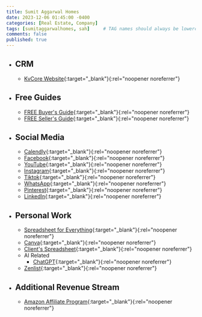 ```yaml
---
title: Sumit Aggarwal Homes
date: 2023-12-06 01:45:00 -0400
categories: [Real Estate, Company]
tags: [sumitaggarwalhomes, sah]     # TAG names should always be lowercase
comments: false
published: true
---
```


* ## CRM
    * [KvCore Website](https://sumitaggarwal.exprealty.com/){:target="_blank"}{:rel="noopener noreferrer"}

* ## Free Guides
    * [FREE Buyer's Guide](https://sumitaggarwal.exprealty.com/ask/9c974f1391bfaff2859d922d854c5c56){:target="_blank"}{:rel="noopener noreferrer"}
    * [FREE Seller's Guide](https://sumitaggarwal.exprealty.com/ask/3bbad880047bbfadc2feaf6b3bdb0f8c){:target="_blank"}{:rel="noopener noreferrer"}

* ## Social Media
    * [Calendly](https://tr.ee/h672kYXipt/){:target="_blank"}{:rel="noopener noreferrer"}
    * [Facebook](https://www.facebook.com/sumitaggarwalhomespage/){:target="_blank"}{:rel="noopener noreferrer"}
    * [YouTube](https://www.youtube.com/@sumitaggarwalhomes?sub_confirmation=1){:target="_blank"}{:rel="noopener noreferrer"}
    * [Instagram](https://www.instagram.com/sumitaggarwalhomes/){:target="_blank"}{:rel="noopener noreferrer"}
    * [Tiktok](https://www.tiktok.com/@sumitaggarwalhomes?is_from_webapp=1&sender_device=pc/){:target="_blank"}{:rel="noopener noreferrer"}
    * [WhatsApp](https://whatsapp.com/channel/0029Va6EiPgC1Fu4haKGlm1T){:target="_blank"}{:rel="noopener noreferrer"}
    * [Pinterest](https://www.pinterest.com/sumitaggarwalhomes/){:target="_blank"}{:rel="noopener noreferrer"}
    * [LinkedIn](http://linkedin.com/in/sumitaggarwalhomes/){:target="_blank"}{:rel="noopener noreferrer"}

* ## Personal Work
    * [Spreadsheet for Everything](https://docs.google.com/spreadsheets/d/1iA-husZ-32jvsDiNqSBbbr2-pR_VzYfbOcToXCK4jE4/edit?pli=1#gid=0){:target="_blank"}{:rel="noopener noreferrer"}
    * [Canva](https://www.canva.com/folder/FAFwI_C2OnQ){:target="_blank"}{:rel="noopener noreferrer"}
    * [Client's Spreadsheet](https://docs.google.com/spreadsheets/d/1okr6-jT-O9LT8w-k3kXZFnUCL9YjAiOIfwCYL2jTIQc/edit#gid=0){:target="_blank"}{:rel="noopener noreferrer"}
    * AI Related
        * [ChatGPT](https://chat.openai.com/){:target="_blank"}{:rel="noopener noreferrer"}
    * [Zenlist](https://zenlist.com/){:target="_blank"}{:rel="noopener noreferrer"}

* ## Additional Revenue Stream
    * [Amazon Affiliate Program](https://affiliate-program.amazon.com/home){:target="_blank"}{:rel="noopener noreferrer"}